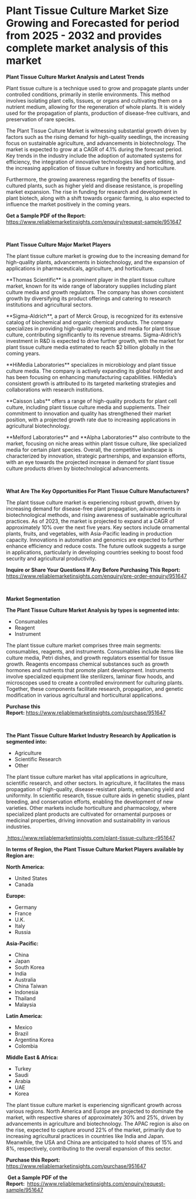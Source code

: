 <p><h1>Plant Tissue Culture Market Size Growing and Forecasted for period from 2025 - 2032 and provides complete market analysis of this market</h1></p><p><strong>Plant Tissue Culture Market Analysis and Latest Trends</strong></p>
<p><p>Plant tissue culture is a technique used to grow and propagate plants under controlled conditions, primarily in sterile environments. This method involves isolating plant cells, tissues, or organs and cultivating them on a nutrient medium, allowing for the regeneration of whole plants. It is widely used for the propagation of plants, production of disease-free cultivars, and preservation of rare species.</p><p>The Plant Tissue Culture Market is witnessing substantial growth driven by factors such as the rising demand for high-quality seedlings, the increasing focus on sustainable agriculture, and advancements in biotechnology. The market is expected to grow at a CAGR of 4.1% during the forecast period. Key trends in the industry include the adoption of automated systems for efficiency, the integration of innovative technologies like gene editing, and the increasing application of tissue culture in forestry and horticulture.</p><p>Furthermore, the growing awareness regarding the benefits of tissue-cultured plants, such as higher yield and disease resistance, is propelling market expansion. The rise in funding for research and development in plant biotech, along with a shift towards organic farming, is also expected to influence the market positively in the coming years.</p></p>
<p><strong>Get a Sample PDF of the Report:&nbsp;</strong> <a href="https://www.reliablemarketinsights.com/enquiry/request-sample/951647?utm_campaign=3446&utm_medium=2&utm_source=Github&utm_content=ia&utm_term=17042025&utm_id=plant-tissue-culture">https://www.reliablemarketinsights.com/enquiry/request-sample/951647</a></p>
<p>&nbsp;</p>
<p><strong>Plant Tissue Culture Major Market Players</strong></p>
<p><p>The plant tissue culture market is growing due to the increasing demand for high-quality plants, advancements in biotechnology, and the expansion of applications in pharmaceuticals, agriculture, and horticulture. </p><p>**Thomas Scientific** is a prominent player in the plant tissue culture market, known for its wide range of laboratory supplies including plant culture media and growth regulators. The company has shown consistent growth by diversifying its product offerings and catering to research institutions and agricultural sectors.</p><p>**Sigma-Aldrich**, a part of Merck Group, is recognized for its extensive catalog of biochemical and organic chemical products. The company specializes in providing high-quality reagents and media for plant tissue culture, contributing significantly to its revenue streams. Sigma-Aldrich’s investment in R&D is expected to drive further growth, with the market for plant tissue culture media estimated to reach $2 billion globally in the coming years.</p><p>**HiMedia Laboratories** specializes in microbiology and plant tissue culture media. The company is actively expanding its global footprint and has been focusing on enhancing manufacturing capabilities. HiMedia’s consistent growth is attributed to its targeted marketing strategies and collaborations with research institutions.</p><p>**Caisson Labs** offers a range of high-quality products for plant cell culture, including plant tissue culture media and supplements. Their commitment to innovation and quality has strengthened their market position, with a projected growth rate due to increasing applications in agricultural biotechnology.</p><p>**Melford Laboratories** and **Alpha Laboratories** also contribute to the market, focusing on niche areas within plant tissue culture, like specialized media for certain plant species. Overall, the competitive landscape is characterized by innovation, strategic partnerships, and expansion efforts, with an eye towards the projected increase in demand for plant tissue culture products driven by biotechnological advancements.</p></p>
<p>&nbsp;</p>
<p><strong>What Are The Key Opportunities For Plant Tissue Culture Manufacturers?</strong></p>
<p><p>The plant tissue culture market is experiencing robust growth, driven by increasing demand for disease-free plant propagation, advancements in biotechnological methods, and rising awareness of sustainable agricultural practices. As of 2023, the market is projected to expand at a CAGR of approximately 10% over the next five years. Key sectors include ornamental plants, fruits, and vegetables, with Asia-Pacific leading in production capacity. Innovations in automation and genomics are expected to further enhance efficiency and reduce costs. The future outlook suggests a surge in applications, particularly in developing countries seeking to boost food security and agricultural productivity.</p></p>
<p><strong>Inquire or Share Your Questions If Any Before Purchasing This Report:</strong> <a href="https://www.reliablemarketinsights.com/enquiry/pre-order-enquiry/951647?utm_campaign=3446&utm_medium=2&utm_source=Github&utm_content=ia&utm_term=17042025&utm_id=plant-tissue-culture">https://www.reliablemarketinsights.com/enquiry/pre-order-enquiry/951647</a></p>
<p>&nbsp;</p>
<p><strong>Market Segmentation</strong></p>
<p><strong>The Plant Tissue Culture Market Analysis by types is segmented into:</strong></p>
<p><ul><li>Consumables</li><li>Reagent</li><li>Instrument</li></ul></p>
<p><p>The plant tissue culture market comprises three main segments: consumables, reagents, and instruments. Consumables include items like culture media, Petri dishes, and growth regulators essential for tissue growth. Reagents encompass chemical substances such as growth hormones and nutrients that promote plant development. Instruments involve specialized equipment like sterilizers, laminar flow hoods, and microscopes used to create a controlled environment for culturing plants. Together, these components facilitate research, propagation, and genetic modification in various agricultural and horticultural applications.</p></p>
<p><strong>Purchase this Report:&nbsp;</strong><a href="https://www.reliablemarketinsights.com/purchase/951647?utm_campaign=3446&utm_medium=2&utm_source=Github&utm_content=ia&utm_term=17042025&utm_id=plant-tissue-culture">https://www.reliablemarketinsights.com/purchase/951647</a></p>
<p>&nbsp;</p>
<p><strong>The Plant Tissue Culture Market Industry Research by Application is segmented into:</strong></p>
<p><ul><li>Agriculture</li><li>Scientific Research</li><li>Other</li></ul></p>
<p><p>The plant tissue culture market has vital applications in agriculture, scientific research, and other sectors. In agriculture, it facilitates the mass propagation of high-quality, disease-resistant plants, enhancing yield and uniformity. In scientific research, tissue culture aids in genetic studies, plant breeding, and conservation efforts, enabling the development of new varieties. Other markets include horticulture and pharmacology, where specialized plant products are cultivated for ornamental purposes or medicinal properties, driving innovation and sustainability in various industries.</p></p>
<p><a href="https://www.reliablemarketinsights.com/plant-tissue-culture-r951647?utm_campaign=3446&utm_medium=2&utm_source=Github&utm_content=ia&utm_term=17042025&utm_id=plant-tissue-culture">&nbsp;https://www.reliablemarketinsights.com/plant-tissue-culture-r951647</a></p>
<p><strong>In terms of Region, the Plant Tissue Culture Market Players available by Region are:</strong></p>
<p>
    <p> <strong> North America: </strong>
        <ul>
            <li>United States</li>
            <li>Canada</li>
        </ul>
        </p> 
    <p> <strong> Europe: </strong>
        <ul>
            <li>Germany</li>
            <li>France</li>
            <li>U.K.</li>
            <li>Italy</li>
            <li>Russia</li>
        </ul>
        </p> 
    <p> <strong> Asia-Pacific: </strong>
        <ul>
            <li>China</li>
            <li>Japan</li>
            <li>South Korea</li>
            <li>India</li>
            <li>Australia</li>
            <li>China Taiwan</li>
            <li>Indonesia</li>
            <li>Thailand</li>
            <li>Malaysia</li>
        </ul>
        </p> 
    <p> <strong> Latin America: </strong>
        <ul>
            <li>Mexico</li>
            <li>Brazil</li>
            <li>Argentina Korea</li>
            <li>Colombia</li>
        </ul>
        </p> 
    <p> <strong> Middle East & Africa: </strong>
        <ul>
            <li>Turkey</li>
            <li>Saudi</li>
            <li>Arabia</li>
            <li>UAE</li>
            <li>Korea</li>
        </ul>
    </p>
    </p>
<p><p>The plant tissue culture market is experiencing significant growth across various regions. North America and Europe are projected to dominate the market, with respective shares of approximately 30% and 25%, driven by advancements in agriculture and biotechnology. The APAC region is also on the rise, expected to capture around 22% of the market, primarily due to increasing agricultural practices in countries like India and Japan. Meanwhile, the USA and China are anticipated to hold shares of 15% and 8%, respectively, contributing to the overall expansion of this sector.</p></p>
<p><strong>Purchase this Report: </strong><a href="https://www.reliablemarketinsights.com/purchase/951647?utm_campaign=3446&utm_medium=2&utm_source=Github&utm_content=ia&utm_term=17042025&utm_id=plant-tissue-culture">https://www.reliablemarketinsights.com/purchase/951647</a></p>
<p>&nbsp;<strong>Get a Sample PDF of the Report:&nbsp;&nbsp;</strong><a href="https://www.reliablemarketinsights.com/enquiry/request-sample/951647?utm_campaign=3446&utm_medium=2&utm_source=Github&utm_content=ia&utm_term=17042025&utm_id=plant-tissue-culture">https://www.reliablemarketinsights.com/enquiry/request-sample/951647</a></p>
<p><strong></strong></p>
<p><p></p><p></p><p></p></p>